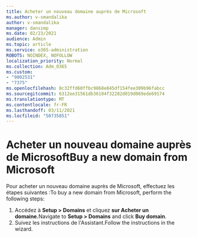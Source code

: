 ```yaml
---
title: Acheter un nouveau domaine auprès de Microsoft
ms.author: v-smandalika
author: v-smandalika
manager: dansimp
ms.date: 02/23/2021
audience: Admin
ms.topic: article
ms.service: o365-administration
ROBOTS: NOINDEX, NOFOLLOW
localization_priority: Normal
ms.collection: Adm_O365
ms.custom:
- "9002531"
- "7375"
ms.openlocfilehash: 8c32ffd60ffbc9868e845df154fee309b96fabcc
ms.sourcegitcommit: 6312ee31561db36104f32282d019d069ede69174
ms.translationtype: MT
ms.contentlocale: fr-FR
ms.lasthandoff: 03/11/2021
ms.locfileid: "50735851"
---
```

# <a name="buy-a-new-domain-from-microsoft"></a><span data-ttu-id="83ed1-102">Acheter un nouveau domaine auprès de Microsoft</span><span class="sxs-lookup"><span data-stu-id="83ed1-102">Buy a new domain from Microsoft</span></span>

<span data-ttu-id="83ed1-103">Pour acheter un nouveau domaine auprès de Microsoft, effectuez les étapes suivantes :</span><span class="sxs-lookup"><span data-stu-id="83ed1-103">To buy a new domain from Microsoft, perform the following steps:</span></span>

1. <span data-ttu-id="83ed1-104">Accédez à **Setup > Domains** et cliquez **sur Acheter un domaine.**</span><span class="sxs-lookup"><span data-stu-id="83ed1-104">Navigate to **Setup > Domains** and click **Buy domain**.</span></span> 
2. <span data-ttu-id="83ed1-105">Suivez les instructions de l'Assistant.</span><span class="sxs-lookup"><span data-stu-id="83ed1-105">Follow the instructions in the wizard.</span></span>